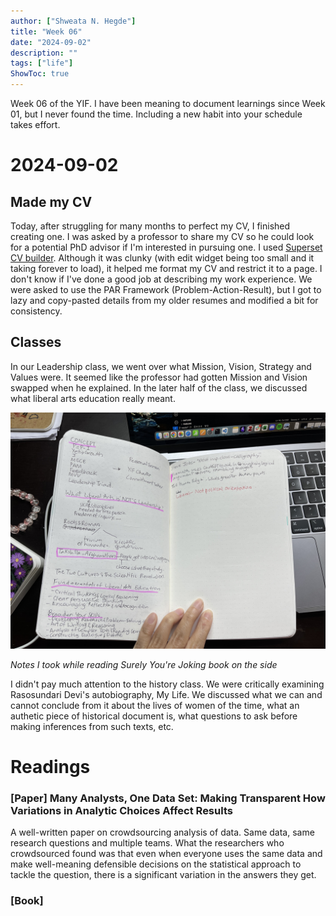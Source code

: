 ```yaml
---
author: ["Shweata N. Hegde"]
title: "Week 06"
date: "2024-09-02"
description: ""
tags: ["life"]
ShowToc: true
---
```

Week 06 of the YIF. I have been meaning to document learnings since Week 01, but I never found the time. Including a new habit into your schedule takes effort.

# 2024-09-02

## Made my CV
Today, after struggling for many months to perfect my CV, I finished creating one. I was asked by a professor to share my CV so he could look for a potential PhD advisor if I'm interested in pursuing one. I used [Superset CV builder](https://joinsuperset.com/). Although it was clunky (with edit widget being too small and it taking forever to load), it helped me format my CV and restrict it to a page. I don't know if I've done a good job at describing my work experience. We were asked to use the PAR Framework (Problem-Action-Result), but I got to lazy and copy-pasted details from my older resumes and modified a bit for consistency.

## Classes
In our Leadership class, we went over what Mission, Vision, Strategy and Values were. It seemed like the professor had gotten Mission and Vision swapped when he explained. In the later half of the class, we discussed what liberal arts education really meant.

<img src = "IMG_3713.jpg">

_Notes I took while reading Surely You're Joking book on the side_

I didn't pay much attention to the history class. We were critically examining Rasosundari Devi's autobiography, My Life. We discussed what we can and cannot conclude from it about the lives of women of the time, what an authetic piece of historical document is, what questions to ask before making inferences from such texts, etc.

# Readings

### [Paper] Many Analysts, One Data Set: Making Transparent How Variations in Analytic Choices Affect Results
A well-written paper on crowdsourcing analysis of data. Same data, same research questions and multiple teams. What the researchers who crowdsourced found was that even when everyone uses the same data and make well-meaning defensible decisions on the statistical approach to tackle the question, there is a significant variation in the answers they get.

### [Book]